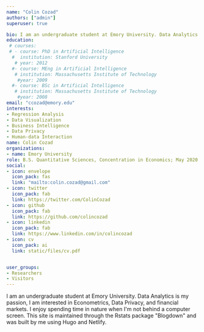 ```yaml
---
name: "Colin Cozad"
authors: ["admin"]
superuser: true

bio: I am an undergraduate student at Emory University. Data Analytics is my passion and I built this blog to highlight the work I am doing as a Data Analyst. I am interested in Econometrics, Data Privacy, and financial markets. I enjoy spending time in nature when I'm not behind a computer screen. 
education:
 # courses:
 # - course: PhD in Artificial Intelligence
  #  institution: Stanford University
   # year: 2012
  #- course: MEng in Artificial Intelligence
   # institution: Massachusetts Institute of Technology
    #year: 2009
  #- course: BSc in Artificial Intelligence
   # institution: Massachusetts Institute of Technology
    #year: 2008
email: "ccozad@emory.edu"
interests:
- Regression Analysis
- Data Visualization
- Business Intelligence 
- Data Privacy
- Human-data Interaction
name: Colin Cozad
organizations:
- name: Emory University
role: B.S. Quantitative Sciences, Concentration in Economics; May 2020
social:
- icon: envelope
  icon_pack: fas
  link: "mailto:colin.cozad@gmail.com"
- icon: twitter
  icon_pack: fab
  link: https://twitter.com/ColinCozad
- icon: github
  icon_pack: fab
  link: https://github.com/colincozad
- icon: linkedin
  icon_pack: fab
  link: https://www.linkedin.com/in/colincozad
- icon: cv
  icon_pack: ai
  link: static/files/cv.pdf


user_groups:
- Researchers
- Visitors
---
```

I am an undergraduate student at Emory University. Data Analytics is my passion, I am interested in Econometrics, Data Privacy, and financial markets. I enjoy spending time in nature when I'm not behind a computer screen. This site is maintained through the Rstats package "Blogdown" and was built by me using Hugo and Netlify.